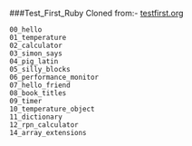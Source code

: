 ###Test_First_Ruby
Cloned from:- [testfirst.org](https://github.com/alexch/learn_ruby)

	00_hello
	01_temperature
	02_calculator
	03_simon_says
	04_pig_latin
	05_silly_blocks
	06_performance_monitor
	07_hello_friend
	08_book_titles
	09_timer
	10_temperature_object
	11_dictionary
	12_rpn_calculator
	14_array_extensions


	